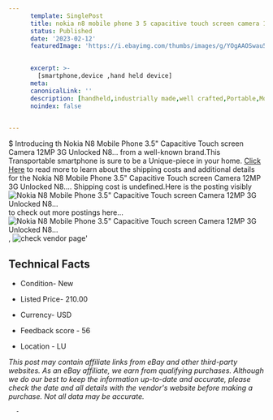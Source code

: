 ```yaml
---
      template: SinglePost
      title: nokia n8 mobile phone 3 5 capacitive touch screen camera 12mp 3g unlocked n8 
      status: Published
      date: '2023-02-12'
      featuredImage: 'https://i.ebayimg.com/thumbs/images/g/YOgAAOSwau5i3qBg/s-l225.jpg'
       

      excerpt: >-
        [smartphone,device ,hand held device]
      meta:
      canonicalLink: ''
      description: [handheld,industrially made,well crafted,Portable,Mobile,Compact,Convenient,Lightweight,Maneuverable,Man-portable,Miniature,Carriable,Hand-held,Light,Holdable,Transportable,Mobile device,Pocket-sized,On-the-go,Wireless,Cordless,Compact size,Convenient size, smartphone,device ,hand held device]
      noindex: false
      

---
```

$
      Introducing th Nokia N8 Mobile Phone 3.5" Capacitive Touch screen Camera 12MP 3G Unlocked N8... from a well-known brand.This Transportable smartphone is sure to be a Unique-piece in your home. [Click Here](https://www.ebay.com/itm/403796567271?hash=item5e0426a4e7%3Ag%3AYOgAAOSwau5i3qBg&amdata=enc%3AAQAHAAAA4Hbax1PiDSZDr4ceZrxAU5fzhQ3XKfQIJE3FfC5wY85ehC71TtFZlVRlQ%2F4NByI26XUF8wdsbvCsGuPS4zwu83fO7UvRo%2FJsfqZvP7dgw4rNj33QUKZVkPSKw%2BSV1CXrjMqXlWwkyeeW7%2BMYFFWONMgnUF4X4%2BZRA2yoqG%2BbMcVn6ZRocREwtRX6mJvEDBgw6h20biJKnztC%2FiKeG8EaEI8cX%2FRa3AE9wPmXQyjZS4%2BsYPu%2BGuI5hKSwZHhrjbww3hyWKGEEKqFgKqP8815j5polXuE9DBBhlLDY%2BpnIyfpH&mkevt=1&mkcid=1&mkrid=711-53200-19255-0&campid=%253CePNCampaignId%253E&customid=%253CreferenceId%253E&toolid=10049) to read more to learn about the shipping costs and additional details for the Nokia N8 Mobile Phone 3.5" Capacitive Touch screen Camera 12MP 3G Unlocked N8.... Shipping cost is undefined.Here is the posting visibly ![Nokia N8 Mobile Phone 3.5" Capacitive Touch screen Camera 12MP 3G Unlocked N8...](https://i.ebayimg.com/thumbs/images/g/YOgAAOSwau5i3qBg/s-l225.jpg) to check out more postings here... ![Nokia N8 Mobile Phone 3.5" Capacitive Touch screen Camera 12MP 3G Unlocked N8...](https://i.ebayimg.com/images/g/YOgAAOSwau5i3qBg/s-l960.jpg), ![check vendor page](https://origin-galleryplus.ebayimg.com/ws/web/403796567271_2_0_1/225x225.jpg,https://origin-galleryplus.ebayimg.com/ws/web/403796567271_3_0_1/225x225.jpg,https://origin-galleryplus.ebayimg.com/ws/web/403796567271_4_0_1/225x225.jpg,https://origin-galleryplus.ebayimg.com/ws/web/403796567271_5_0_1/225x225.jpg,https://origin-galleryplus.ebayimg.com/ws/web/403796567271_6_0_1/225x225.jpg,https://origin-galleryplus.ebayimg.com/ws/web/403796567271_7_0_1/225x225.jpg,https://origin-galleryplus.ebayimg.com/ws/web/403796567271_8_0_1/225x225.jpg,https://origin-galleryplus.ebayimg.com/ws/web/403796567271_9_0_1/225x225.jpg,https://origin-galleryplus.ebayimg.com/ws/web/403796567271_10_0_1/225x225.jpg)'

      

 ## Technical Facts 



     
      

 - Condition- New 


      

 - Listed Price- 210.00 


      

 - Currency- USD 


      

 - Feedback score - 56 


      

 - Location - LU 


      
      

 *_This post may contain affiliate links from eBay and other third-party websites. As an eBay affiliate, we earn from qualifying purchases. Although we do our best to keep the information up-to-date and accurate, please check the date and all details with the vendor's website before making a purchase. Not all data may be accurate._*




      -
